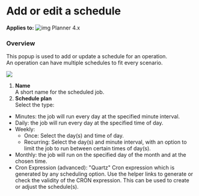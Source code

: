 # Add or edit a schedule

 **Applies to:** ![img](https://profitbasedocs.blob.core.windows.net/icons/yes-icon.png) Planner 4.x
 
### Overview
This popup is used to add or update a schedule for an operation.
<br/>
An operation can have multiple schedules to fit every scenario.

![](https://profitbasedocs.blob.core.windows.net/plannerimages/AddEditSchedule.png)

1. **Name**<br/>
A short name for the scheduled job.
2. **Schedule plan**<br/>
Select the type:

- Minutes: the job will run every day at the specified minute interval.
- Daily: the job will run every day at the specified time of day.
- Weekly:
    - Once: Select the day(s) and time of day.
    - Recurring: Select the day(s) and minute interval, with an option to limit the job to run between certain times of day(s).
- Monthly: the job will run on the specified day of the month and at the chosen time.
- Cron Expression (advanced): "Quartz" Cron expression which is generated by any scheduling option. Use the helper links to generate or check the validity of the CRON expression. This can be used to create or adjust the schedule(s).
